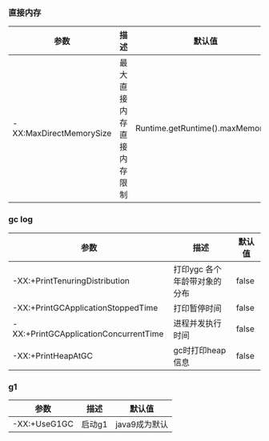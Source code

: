 ### 直接内存
|参数|描述|默认值| 
|-|-|-| 
|-XX:MaxDirectMemorySize|最大直接内存直接内存限制|Runtime.getRuntime().maxMemory();| 

### gc log
|参数|描述|默认值| 
|-|-|-| 
|-XX:+PrintTenuringDistribution|打印ygc 各个年龄带对象的分布|false|
|-XX:+PrintGCApplicationStoppedTime|打印暂停时间|false|
|-XX:+PrintGCApplicationConcurrentTime|进程并发执行时间|false|
|-XX:+PrintHeapAtGC|gc时打印heap信息|false|


### g1
|参数|描述|默认值|
|-|-|-|
|-XX:+UseG1GC|启动g1|java9成为默认|
